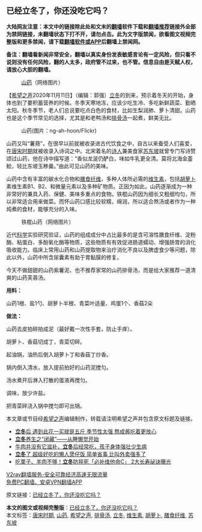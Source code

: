 <h2>已经立冬了，你还没吃它吗？</h2> <p class="notice"><b>大陆网友注意：本文中的链接除此处和文末的<a href="https://github.com/bannedbook/fanqiang" >翻墙</a>软件下载和<a href="https://github.com/killgcd/justmysocks/blob/master/README.md">翻墙推荐</a>链接外全部为禁网链接，未翻墙状态下打不开，请勿点击。此为文字版禁闻，欲看图文视频完整版和更多禁闻，请下载<a href="https://github.com/bannedbook/fanqiang">翻墙软件或APP</a>后翻墙上禁闻网。</p><p>备注：翻墙看新闻非常安全，翻墙以真实身份发表敏感言论有一定风险，但只看不说则没有任何风险，翻的人太多，政府管不过来，也不管。信息自由是天赋人权，请放心大胆的翻墙。</b></p>  <div class="entry"> <figure><figcaption><a href="https://www.bannedbook.org/bnews/tag/%e5%b1%b1%e8%8d%af/" class="st_tag internal_tag" rel="tag" title="标签 山药 下的日志">山药</a>（网络图片）</figcaption></figure> <p>【<span class='wp_keywordlink_affiliate'><a href="https://www.soundofhope.org" title="希望之声" target="_blank">希望之声</a></span>2020年11月11日】（编辑：郭强）<a href="https://www.bannedbook.org/bnews/tag/%E7%AB%8B%E5%86%AC/" class="st_tag internal_tag" rel="tag" title="标签 立冬 下的日志">立冬</a>的到来，预示着冬天的开始，身体也到了要积蓄营养的时候。冬季天寒地冻，应该少吃生冷、多吃新鲜蔬菜、勤晒太阳。秋冬季节，老人们总说要吃点白色的食材，比如生梨润肺、萝卜清甜。山药也是这个季节常见的选择，尤其是和老鸭汤和<a href="https://www.bannedbook.org/bnews/tag/%e6%8e%92%e9%aa%a8%e6%b1%a4/" class="st_tag internal_tag" rel="tag" title="标签 排骨汤 下的日志">排骨汤</a>一起煮，鲜美无比。</p> <figure><figcaption>山药(图片：ng-ah-hoon/Flickr)</figcaption></figure> <p>山药又叫“薯蓣”，在很早以前就被收录进古代饮食之中，自古以来备受人们喜爱，在<a href="https://www.bannedbook.org/bnews/tag/%e5%94%90%e5%ae%8b%e6%97%b6%e6%9c%9f/" class="st_tag internal_tag" rel="tag" title="标签 唐宋时期 下的日志">唐宋时期</a>就被收录入诗词之中。北宋着名的<span class='wp_keywordlink'><a href="https://www.bannedbook.org/forum11/topic295.html" title="禁片：诗人的悲歌" target="_blank">诗人</a></span>兼美食家<a href="https://www.bannedbook.org/bnews/tag/%e8%8b%8f%e4%b8%9c%e5%9d%a1/" class="st_tag internal_tag" rel="tag" title="标签 苏东坡 下的日志">苏东坡</a>就曾专门写诗赞颂过山药，他在诗中描写道：“香似龙涎仍酽白，味如牛乳更全清。莫将北海金齑鲙，轻比东坡玉糁羹。”由此可见山药的美味。</p> <p>山药中含有丰富的碳水化合物和<a href="https://www.bannedbook.org/bnews/tag/%E8%86%B3%E9%A3%9F%E7%BA%A4%E7%BB%B4/" class="st_tag internal_tag" rel="tag" title="标签 膳食纤维 下的日志">膳食纤维</a>，多种人体所必需的<a href="https://www.bannedbook.org/bnews/tag/%E7%BB%B4%E7%94%9F%E7%B4%A0/" class="st_tag internal_tag" rel="tag" title="标签 维生素 下的日志">维生素</a>，包括<a href="https://www.bannedbook.org/bnews/tag/%e8%83%a1%e8%90%9d%e5%8d%9c/" class="st_tag internal_tag" rel="tag" title="标签 胡萝卜 下的日志">胡萝卜</a>素维生素B1、B2、和微量元素以及多种矿物质。正因为如此，山药逐渐成为一种非常好的兼具入药、保健、美味多重点的食物。铁棍山药因为细长又粗细均匀，所以非常适合用来做菜。而怀山药口感比较软糯，绵润，所以适合熬汤或者作为一种炖煮的食材，能够充分的入味。</p> <figure><figcaption>铁棍山药（网络图片）</figcaption></figure> <p>近代<span class='wp_keywordlink'><a href="https://www.bannedbook.org/forum11/topic309.html" title="禁片：“科学”的棍子" target="_blank">科学</a></span>实验研究验证，山药的组成成分中占比最多的是含可溶性膳食纤维、淀粉酶、粘蛋白、多酚氧化酶等物质，这些物质有有效促进肠道蠕动、增强肠胃的消化吸收能力。临床上常用山药和山药提取物来治疗消化不良以及脾虚食少等问题，除此以外，山药中所含尿囊素有助于胃黏膜的修复。</p> <p>今天不做甜甜的山药紫薯泥、也不推荐家常的山药排骨汤，而是给大家推荐一道清爽的山药芙蓉汤。</p>  <p><strong>用料：</strong></p> <p>山药1根、盐1勺、胡萝卜半根、青菜叶适量、鸡蛋1个、香菇2朵</p> <p><strong>做法：</strong></p> <p>山药去皮拍碎拍成泥（最好戴一次性手套，防止手痒）。</p> <p>胡萝卜、香菇切成丁，青菜切碎。</p>  <p>起油锅，油热后倒入胡萝卜丁和香菇丁炒香。</p> <p>锅内倒入清水，放入提前拍好的山药泥搅匀。</p> <p>汤水煮开后淋入打散的蛋液再搅匀。</p> <p>调味，放少许盐。</p> <p>把青菜碎浇入锅中搅匀即可出锅。</p>  <p>本文章或节目经<a href="https://www.bannedbook.org/bnews/tag/%e5%b8%8c%e6%9c%9b%e4%b9%8b%e5%a3%b0/" class="st_tag internal_tag" rel="tag" title="标签 希望之声 下的日志">希望之声</a>编辑制作，转载请注明希望之声并包含原文标题及链接。</p> <ul class='op-related-articles' title='相关阅读'> <li><a href='https://www.bannedbook.org/bnews/lifebaike/20201111/1429351.html' target='_blank'><b>立冬</b>后 遇到此花一买就是五斤 季节性太强 熬成酱吃着更放心</a></li> <li><a href='https://www.bannedbook.org/bnews/comments/20201110/1428802.html' target='_blank'><b>立冬</b>养生之“闭藏”——从睡懒觉开始</a></li> <li><a href='https://www.bannedbook.org/bnews/comments/20201109/1428409.html' target='_blank'>牛肉并没有它滋补，<b>立冬</b>后经常吃，孩子身体强壮少生病</a></li> <li><a href='https://www.bannedbook.org/bnews/lifebaike/20201109/1428256.html' target='_blank'><b>立冬</b>了 超级好吃的懒人煲仔饭 简单省事 比叫外卖强多了</a></li> <li><a href='https://www.bannedbook.org/bnews/health/20201109/1428245.html' target='_blank'>吃栗子、羊肉不够！<b>立冬</b>防猝死「必补维他命C」 2大长寿祕诀曝光</a></li> </ul> <p class="texttj"> <a href="https://www.bannedbook.org/forum23/topic22702.html" target="_blank">V2ray翻墙服务-安全可靠经济高速无限流量</a><br/> <a href="https://github.com/bannedbook/fanqiang/wiki/%E7%A6%81%E9%97%BB%E7%BD%91%E5%AE%89%E5%8D%93%E7%BF%BB%E5%A2%99%E6%96%B0%E9%97%BBAPP" target="_blank">免费PC翻墙、安卓VPN翻墙APP</a></p><p>原文链接：<a class="src_link"  href="https://www.soundofhope.org/post/441241" target="_blank">已经立冬了，你还没吃它吗？</a></p><a name='sharetosocial'></a>       <div><b>本文的图文或视频完整版</b>：<a href='https://www.bannedbook.org/bnews/comments/20201111/1429384.html'>已经立冬了，你还没吃它吗？</a></div>  </div><!--END ENTRY--> <div class="postfooter"> <div>本文标签：<a href="https://www.bannedbook.org/bnews/tag/%e5%94%90%e5%ae%8b%e6%97%b6%e6%9c%9f/" rel="tag">唐宋时期</a>, <a href="https://www.bannedbook.org/bnews/tag/%e5%b1%b1%e8%8d%af/" rel="tag">山药</a>, <a href="https://www.bannedbook.org/bnews/tag/%e5%b8%8c%e6%9c%9b%e4%b9%8b%e5%a3%b0/" rel="tag">希望之声</a>, <a href="https://www.bannedbook.org/bnews/tag/%e6%8e%92%e9%aa%a8%e6%b1%a4/" rel="tag">排骨汤</a>, <a href="https://www.bannedbook.org/bnews/tag/%E7%AB%8B%E5%86%AC/" rel="tag">立冬</a>, <a href="https://www.bannedbook.org/bnews/tag/%E7%BB%B4%E7%94%9F%E7%B4%A0/" rel="tag">维生素</a>, <a href="https://www.bannedbook.org/bnews/tag/%e8%83%a1%e8%90%9d%e5%8d%9c/" rel="tag">胡萝卜</a>, <a href="https://www.bannedbook.org/bnews/tag/%E8%86%B3%E9%A3%9F%E7%BA%A4%E7%BB%B4/" rel="tag">膳食纤维</a>, <a href="https://www.bannedbook.org/bnews/tag/%e8%8b%8f%e4%b8%9c%e5%9d%a1/" rel="tag">苏东坡</a></div>  </div><!--END POSTFOOTER--> 